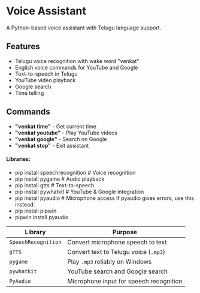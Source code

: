 # Voice Assistant 


A Python-based voice assistant with Telugu language support.

## Features 
- Telugu voice recognition with wake word "venkat"
- English voice commands for YouTube and Google
- Text-to-speech in Telugu
- YouTube video playback
- Google search
- Time telling

## Commands 
- **"venkat time"** - Get current time
- **"venkat youtube"** - Play YouTube videos
- **"venkat google"** - Search on Google  
- **"venkat stop"** - Exit assistant
#### Libraries:
- pip install speechrecognition  # Voice recognition
- pip install pygame            # Audio playback
- pip install gtts             # Text-to-speech
- pip install pywhatkit        # YouTube & Google integration
- pip install pyaudio          # Microphone access
If pyaudio gives errors, use this instead:<br>
- pip install pipwin
- pipwin install pyaudio



| Library             | Purpose                                 |
| ------------------- | --------------------------------------- |
| `SpeechRecognition` | Convert microphone speech to text       |
| `gTTS`              | Convert text to Telugu voice (`.mp3`)   |
| `pygame`            | Play `.mp3` reliably on Windows         |
| `pywhatkit`         | YouTube search and Google search        |
| `PyAudio`           | Microphone input for speech recognition |
